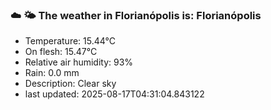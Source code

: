 ### ☁️ 🌤️  The weather in Florianópolis is: Florianópolis

- Temperature: 15.44°C
- On flesh: 15.47°C
- Relative air humidity: 93%
- Rain: 0.0 mm
- Description: Clear sky
- last updated: 2025-08-17T04:31:04.843122
